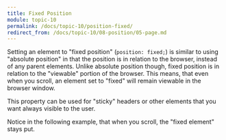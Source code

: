 ```yaml
---
title: Fixed Position
module: topic-10
permalink: /docs/topic-10/position-fixed/
redirect_from: /docs/topic-10/08-position/05-page.md
---
```


<div class="divider-heading"></div>

Setting an element to "fixed position" (`position: fixed;`) is similar to using "absolute position" in that the position is in relation to the browser, instead of any parent elements. Unlike absolute position though, fixed position is in relation to the "viewable" portion of the browser. This means, that even when you scroll, an element set to "fixed" will remain viewable in the browser window.

This property can be used for "sticky" headers or other elements that you want always visible to the user.

Notice in the following example, that when you scroll, the "fixed element" stays put.

<div class="codepen-embed">
  <p data-height="600" data-theme-id="30567" data-slug-hash="eegXxR" data-default-tab="css,result" data-user="Media-Ed-Online" data-embed-version="2" data-pen-title="[Topic-09] Position, Pt. 3" class="codepen"></p>
</div>
